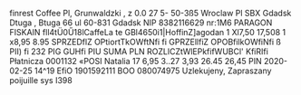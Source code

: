 finrest Coffee Pl, Grunwaldzki , z 0.0 27 5- 50-3ß5 Wroclaw Pl SBX Gdadsk Dtuga , Btuga 66 ul 60-831 Gdadsk NIP 8382116629 nr:1M6 PARAGON FISKAIN fll4tÜ0Ű18lCaffeLa te GBl4650i1|HoffinZ]agodan 1 Xl7,50 17,508 1 x8,95 8.95 SPRZEDflZ OPtiortTkOWftNfi fi GPRZEllfiZ OPOBfilkOWfiNfi ß PII) fi 232 PIG GUHfi PIU SUMA PLN ROZLlCZtWlEPkfifWUBCl' KfiRIfi Płatnicza 0001132 «POSI Natalia 17 6,95 3..27 3,93 26.45 26,45 PIN 2020-02-25 14^19 EfiO 1901592111 BOO 080074975 Uzlekujeny, Zapraszany poijuille sys I398
